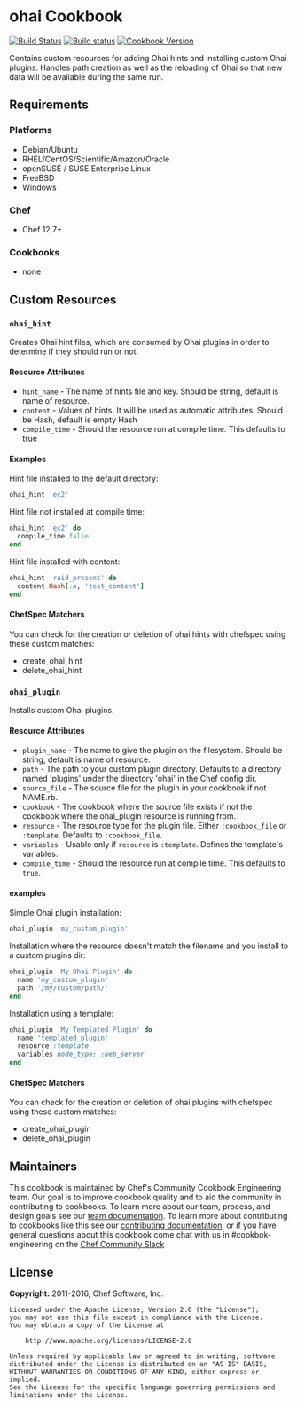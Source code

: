# ohai Cookbook

[![Build Status](https://travis-ci.org/chef-cookbooks/ohai.svg?branch=master)](https://travis-ci.org/chef-cookbooks/ohai) [![Build status](https://ci.appveyor.com/api/projects/status/lgok2kr6l007s8hf/branch/master?svg=true)](https://ci.appveyor.com/project/ChefWindowsCookbooks/ohai/branch/master) [![Cookbook Version](https://img.shields.io/cookbook/v/ohai.svg)](https://supermarket.chef.io/cookbooks/ohai)

Contains custom resources for adding Ohai hints and installing custom Ohai plugins. Handles path creation as well as the reloading of Ohai so that new data will be available during the same run.

## Requirements

### Platforms

- Debian/Ubuntu
- RHEL/CentOS/Scientific/Amazon/Oracle
- openSUSE / SUSE Enterprise Linux
- FreeBSD
- Windows

### Chef

- Chef 12.7+

### Cookbooks

- none

## Custom Resources

### `ohai_hint`

Creates Ohai hint files, which are consumed by Ohai plugins in order to determine if they should run or not.

#### Resource Attributes

- `hint_name` - The name of hints file and key. Should be string, default is name of resource.
- `content` - Values of hints. It will be used as automatic attributes. Should be Hash, default is empty Hash
- `compile_time` - Should the resource run at compile time. This defaults to true

#### Examples

Hint file installed to the default directory:

```ruby
ohai_hint 'ec2'
```

Hint file not installed at compile time:

```ruby
ohai_hint 'ec2' do
  compile_time false
end
```

Hint file installed with content:

```ruby
ohai_hint 'raid_present' do
  content Hash[:a, 'test_content']
end
```

#### ChefSpec Matchers

You can check for the creation or deletion of ohai hints with chefspec using these custom matches:

- create_ohai_hint
- delete_ohai_hint

### `ohai_plugin`

Installs custom Ohai plugins.

#### Resource Attributes

- `plugin_name` - The name to give the plugin on the filesystem. Should be string, default is name of resource.
- `path` - The path to your custom plugin directory. Defaults to a directory named 'plugins' under the directory 'ohai' in the Chef config dir.
- `source_file` - The source file for the plugin in your cookbook if not NAME.rb.
- `cookbook` - The cookbook where the source file exists if not the cookbook where the ohai_plugin resource is running from.
- `resource` - The resource type for the plugin file. Either `:cookbook_file` or `:template`. Defaults to `:cookbook_file`.
- `variables` - Usable only if `resource` is `:template`. Defines the template's variables.
- `compile_time` - Should the resource run at compile time. This defaults to `true`.

#### examples

Simple Ohai plugin installation:

```ruby
ohai_plugin 'my_custom_plugin'
```

Installation where the resource doesn't match the filename and you install to a custom plugins dir:

```ruby
ohai_plugin 'My Ohai Plugin' do
  name 'my_custom_plugin'
  path '/my/custom/path/'
end
```

Installation using a template:

```ruby
ohai_plugin 'My Templated Plugin' do
  name 'templated_plugin'
  resource :template
  variables node_type: :web_server
end
```

#### ChefSpec Matchers

You can check for the creation or deletion of ohai plugins with chefspec using these custom matches:

- create_ohai_plugin
- delete_ohai_plugin

## Maintainers

This cookbook is maintained by Chef's Community Cookbook Engineering team. Our goal is to improve cookbook quality and to aid the community in contributing to cookbooks. To learn more about our team, process, and design goals see our [team documentation](https://github.com/chef-cookbooks/community_cookbook_documentation/blob/master/COOKBOOK_TEAM.MD). To learn more about contributing to cookbooks like this see our [contributing documentation](https://github.com/chef-cookbooks/community_cookbook_documentation/blob/master/CONTRIBUTING.MD), or if you have general questions about this cookbook come chat with us in #cookbok-engineering on the [Chef Community Slack](http://community-slack.chef.io/)

## License

**Copyright:** 2011-2016, Chef Software, Inc.

```
Licensed under the Apache License, Version 2.0 (the "License");
you may not use this file except in compliance with the License.
You may obtain a copy of the License at

    http://www.apache.org/licenses/LICENSE-2.0

Unless required by applicable law or agreed to in writing, software
distributed under the License is distributed on an "AS IS" BASIS,
WITHOUT WARRANTIES OR CONDITIONS OF ANY KIND, either express or implied.
See the License for the specific language governing permissions and
limitations under the License.
```

